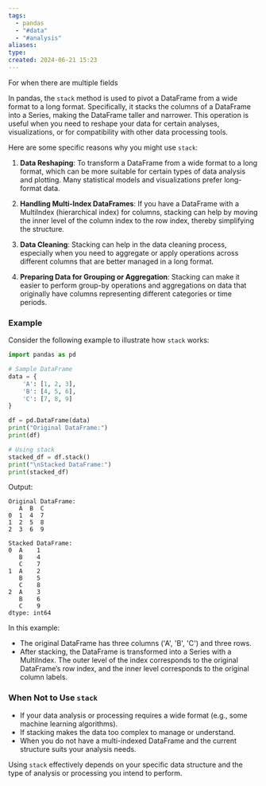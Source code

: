 ```yaml
---
tags:
  - pandas
  - "#data"
  - "#analysis"
aliases: 
type: 
created: 2024-06-21 15:23
---
```

For when there are multiple fields

In pandas, the `stack` method is used to pivot a DataFrame from a wide format to a long format. Specifically, it stacks the columns of a DataFrame into a Series, making the DataFrame taller and narrower. This operation is useful when you need to reshape your data for certain analyses, visualizations, or for compatibility with other data processing tools.

Here are some specific reasons why you might use `stack`:

1. **Data Reshaping**: To transform a DataFrame from a wide format to a long format, which can be more suitable for certain types of data analysis and plotting. Many statistical models and visualizations prefer long-format data.

2. **Handling Multi-Index DataFrames**: If you have a DataFrame with a MultiIndex (hierarchical index) for columns, stacking can help by moving the inner level of the column index to the row index, thereby simplifying the structure.

3. **Data Cleaning**: Stacking can help in the data cleaning process, especially when you need to aggregate or apply operations across different columns that are better managed in a long format.

4. **Preparing Data for Grouping or Aggregation**: Stacking can make it easier to perform group-by operations and aggregations on data that originally have columns representing different categories or time periods.

### Example

Consider the following example to illustrate how `stack` works:

```python
import pandas as pd

# Sample DataFrame
data = {
    'A': [1, 2, 3],
    'B': [4, 5, 6],
    'C': [7, 8, 9]
}

df = pd.DataFrame(data)
print("Original DataFrame:")
print(df)

# Using stack
stacked_df = df.stack()
print("\nStacked DataFrame:")
print(stacked_df)
```

Output:
```
Original DataFrame:
   A  B  C
0  1  4  7
1  2  5  8
2  3  6  9

Stacked DataFrame:
0  A    1
   B    4
   C    7
1  A    2
   B    5
   C    8
2  A    3
   B    6
   C    9
dtype: int64
```

In this example:

- The original DataFrame has three columns ('A', 'B', 'C') and three rows.
- After stacking, the DataFrame is transformed into a Series with a MultiIndex. The outer level of the index corresponds to the original DataFrame’s row index, and the inner level corresponds to the original column labels.

### When Not to Use `stack`

- If your data analysis or processing requires a wide format (e.g., some machine learning algorithms).
- If stacking makes the data too complex to manage or understand.
- When you do not have a multi-indexed DataFrame and the current structure suits your analysis needs.

Using `stack` effectively depends on your specific data structure and the type of analysis or processing you intend to perform.